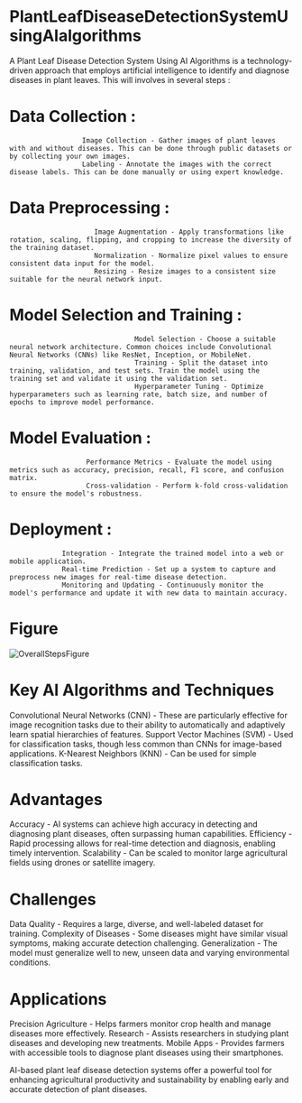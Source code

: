 # PlantLeafDiseaseDetectionSystemUsingAIalgorithms
A Plant Leaf Disease Detection System Using AI Algorithms is a technology-driven approach that employs artificial intelligence to identify and diagnose diseases in plant leaves.
This will involves in several steps :
  # Data Collection : 
                      Image Collection - Gather images of plant leaves with and without diseases. This can be done through public datasets or by collecting your own images.
                      Labeling - Annotate the images with the correct disease labels. This can be done manually or using expert knowledge.            
  # Data Preprocessing : 
                         Image Augmentation - Apply transformations like rotation, scaling, flipping, and cropping to increase the diversity of the training dataset.
                         Normalization - Normalize pixel values to ensure consistent data input for the model.
                         Resizing - Resize images to a consistent size suitable for the neural network input.
  # Model Selection and Training : 
                                   Model Selection - Choose a suitable neural network architecture. Common choices include Convolutional Neural Networks (CNNs) like ResNet, Inception, or MobileNet.
                                   Training - Split the dataset into training, validation, and test sets. Train the model using the training set and validate it using the validation set.
                                   Hyperparameter Tuning - Optimize hyperparameters such as learning rate, batch size, and number of epochs to improve model performance.
  # Model Evaluation : 
                       Performance Metrics - Evaluate the model using metrics such as accuracy, precision, recall, F1 score, and confusion matrix.
                       Cross-validation - Perform k-fold cross-validation to ensure the model's robustness.
  # Deployment : 
                 Integration - Integrate the trained model into a web or mobile application.
                 Real-time Prediction - Set up a system to capture and preprocess new images for real-time disease detection.
                 Monitoring and Updating - Continuously monitor the model's performance and update it with new data to maintain accuracy.
# Figure        
 ![OverallStepsFigure](https://github.com/gangashankar04/PlantLeafDiseaseDetectionSystemUsingAI/assets/170317051/e2e505ca-eb95-438c-815b-3a3eff2dcee2)

# Key AI Algorithms and Techniques
Convolutional Neural Networks (CNN) - These are particularly effective for image recognition tasks due to their ability to automatically and adaptively learn spatial hierarchies of features.
Support Vector Machines (SVM) - Used for classification tasks, though less common than CNNs for image-based applications.
K-Nearest Neighbors (KNN) - Can be used for simple classification tasks.

# Advantages
Accuracy - AI systems can achieve high accuracy in detecting and diagnosing plant diseases, often surpassing human capabilities.
Efficiency - Rapid processing allows for real-time detection and diagnosis, enabling timely intervention.
Scalability - Can be scaled to monitor large agricultural fields using drones or satellite imagery.

# Challenges
Data Quality - Requires a large, diverse, and well-labeled dataset for training.
Complexity of Diseases - Some diseases might have similar visual symptoms, making accurate detection challenging.
Generalization - The model must generalize well to new, unseen data and varying environmental conditions.

# Applications
Precision Agriculture - Helps farmers monitor crop health and manage diseases more effectively.
Research - Assists researchers in studying plant diseases and developing new treatments.
Mobile Apps - Provides farmers with accessible tools to diagnose plant diseases using their smartphones.

AI-based plant leaf disease detection systems offer a powerful tool for enhancing agricultural productivity and sustainability by enabling early and accurate detection of plant diseases.


  
